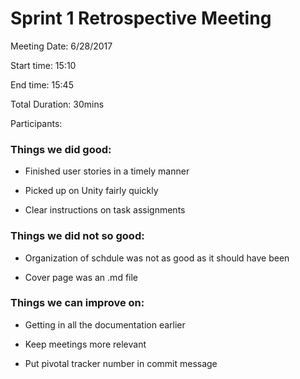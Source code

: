 # Sprint 1 Retrospective Meeting

Meeting Date: 6/28/2017

Start time: 15:10

End time: 15:45

Total Duration: 30mins

Participants:

### Things we did good:

  - Finished user stories in a timely manner

  - Picked up on Unity fairly quickly

  - Clear instructions on task assignments


### Things we did not so good:

  - Organization of schdule was not as good as it should have been

  - Cover page was an .md file


### Things we can improve on:

  - Getting in all the documentation earlier

  - Keep meetings more relevant

  - Put pivotal tracker number in commit message


